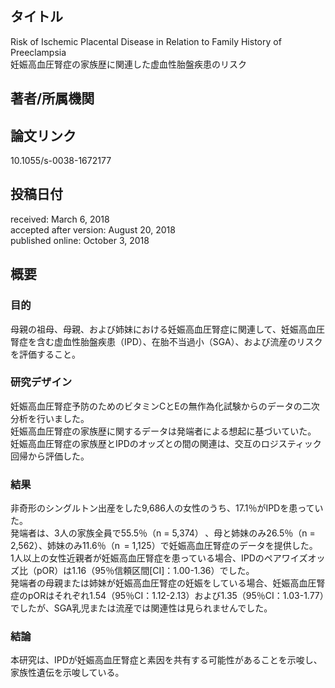 ## タイトル
Risk of Ischemic Placental Disease in Relation to Family History of Preeclampsia  
妊娠高血圧腎症の家族歴に関連した虚血性胎盤疾患のリスク

## 著者/所属機関

## 論文リンク
10.1055/s-0038-1672177

## 投稿日付
received: March 6, 2018  
accepted after version: August 20, 2018  
published online: October 3, 2018

## 概要
### 目的
母親の祖母、母親、および姉妹における妊娠高血圧腎症に関連して、妊娠高血圧腎症を含む虚血性胎盤疾患（IPD）、在胎不当過小（SGA）、および流産のリスクを評価すること。

### 研究デザイン
妊娠高血圧腎症予防のためのビタミンCとEの無作為化試験からのデータの二次分析を行いました。  
妊娠高血圧腎症の家族歴に関するデータは発端者による想起に基づいていた。  
妊娠高血圧腎症の家族歴とIPDのオッズとの間の関連は、交互のロジスティック回帰から評価した。

### 結果
非奇形のシングルトン出産をした9,686人の女性のうち、17.1％がIPDを患っていた。  
発端者は、3人の家族全員で55.5％（n = 5,374） 、母と姉妹のみ26.5％（n = 2,562）、姉妹のみ11.6％（n  = 1,125）で妊娠高血圧腎症のデータを提供した。  
1人以上の女性近親者が妊娠高血圧腎症を患っている場合、IPDのペアワイズオッズ比（pOR）は1.16（95％信頼区間\[CI\]：1.00-1.36）でした。  
発端者の母親または姉妹が妊娠高血圧腎症の妊娠をしている場合、妊娠高血圧腎症のpORはそれぞれ1.54（95％CI：1.12-2.13）および1.35（95％CI：1.03-1.77）でしたが、SGA乳児または流産では関連性は見られませんでした。

### 結論
本研究は、IPDが妊娠高血圧腎症と素因を共有する可能性があることを示唆し、家族性遺伝を示唆している。
